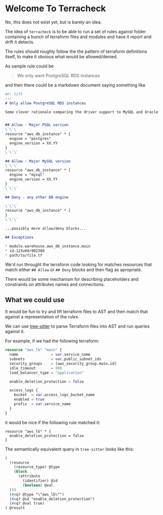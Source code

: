 # Welcome To Terracheck

No, this does not exist yet, but is barely an idea.

The idea of `terracheck` is to be able to run a set of rules
against folder containing a bunch of terraform files and modules
and have it report and drift it detects.

The rules should roughly follow the the pattern of terraform definitions
itself, to make it obvious what would be allowed/denied.

As sample rule could be
> We only want PostgreSQL RDS instances

and then there could be a markdown document saying something like

```markdown
nr: 1235
---
# Only allow PostgreSQL RDS instances

Some clever rationale comparing the driver support to MySQL and Oracle


## Allow - Major PSQL version
\`\`\`
resource "aws_db_instance" * {
  engine = "postgres"
  engine_version = XX.YY
}
\`\`\`

## Allow - Major MySQL version
\`\`\`
resource "aws_db_instance" * {
  engine = "mysql"
  engine_version = XX.YY
}
\`\`\`

## Deny - any other DB engine

\`\`\`
resource "aws_db_instance" * {
}
\`\`\`

...possibly more allow/deny blocks...

## Exceptions

* module.warehouse.aws_db_instance.main
* id-123u04r902380
* path/to/file.tf

```

We'd run throught the terraform code looking for matches resources that match
either `## Allow` or `## Deny` blocks and then flag as apropriate.

There would be some mechanism for describing placeholders and constraints on attributes names and connections.

## What we could use

It would be fun to try and lift terraform files to AST and then match that against
a representation of the rules.

We can use [tree-sitter](https://github.com/tree-sitter/tree-sitter) to parse Terraform files into AST
and run queries against it.

For example, if we had the following terraform:

```terraform
resource "aws_lb" "main" {
  name               = var.service_name
  subnets            = var.public_subnet_ids
  security_groups    = [aws_security_group.main.id]
  idle_timeout       = 900
  load_balancer_type = "application"

  enable_deletion_protection = false

  access_logs {
    bucket  = var.access_logs_bucket_name
    enabled = true
    prefix  = var.service_name
  }
}
```

it would be nice if the following rule matched it:

```
resource "aws_lb" * {
  enable_deletion_protection = false
}
```

The semantically equivalent query in `tree-sitter` looks like this:

```lisp
(
  (resource
    (resource_type) @type
    (block
      (attribute
        (identifier) @id
        (boolean) @val
  )))
  (#eq? @type "\"aws_lb\"")
  (#eq? @id "enable_deletion_protection")
  (#eq? @val true)
) @result
```
